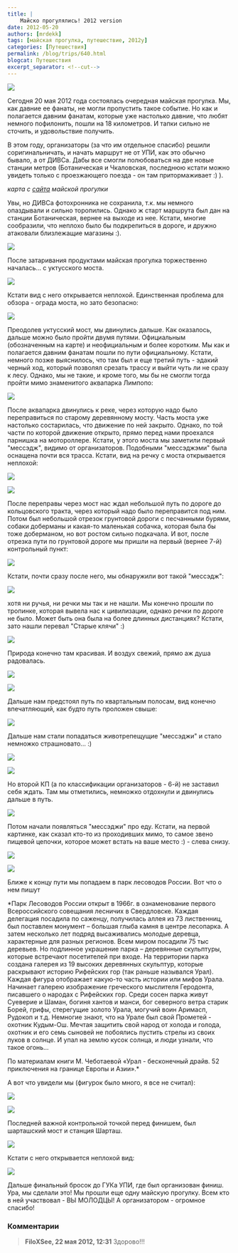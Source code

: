 ```yaml
---
title: |
    Майско прогулялись! 2012 version
date: 2012-05-20
authors: [mrdekk]
tags: [майская прогулка, путешествие, 2012y]
categories: [Путешествия]
permalink: /blog/trips/640.html
blogcat: Путешествия
excerpt_separator: <!--cut-->
---
```



![](http://itw66.ru/uploads/images/00/00/01/2012/05/20/47062b.jpg)


Сегодня 20 мая 2012 года состоялась очередная майская прогулка. Мы, как давние ее фанаты, не могли пропустить такое событие. Но как и полагается давним фанатам, которые уже настолько давние, что любят немного пофилонить, пошли на 18 километров. И тапки сильно не сточить, и удовольствие получить. 

В этом году, организаторы (за что им отдельное спасибо) решили соригинальничать, и начать маршрут не от УПИ, как это обычно бывало, а от ДИВСа. Дабы все смогли полюбоваться на две новые станции метров (Ботаническая и Чкаловская, последнюю кстати можно увидеть только с проезжающего поезда - он там притормаживает :) ). 


<!--cut-->

*карта с [сайта](http://mayprogulka.ru/) майской прогулки*

Увы, но ДИВСа фотохронника не сохранила, т.к. мы немного опаздывали и сильно торопились. Однако ж старт маршрута был дан на станции Ботаническая, вернее на выходе из нее. Кстати, многие сообразили, что неплохо было бы подкрепиться в дороге, и дружно атаковали близлежащие магазины :). 


![](http://itw66.ru/uploads/images/00/00/01/2012/05/20/8791cb.jpg)


После затаривания продуктами майская прогулка торжественно началась... с уктусского моста.


![](http://itw66.ru/uploads/images/00/00/01/2012/05/20/a9c333.jpg)


Кстати вид с него открывается неплохой. Единственная проблема для обзора - ограда моста, но зато безопасно:


![](http://itw66.ru/uploads/images/00/00/01/2012/05/20/303ae8.jpg)


Преодолев уктусский мост, мы двинулись дальше. Как оказалось, дальше можно было пройти двумя путями. Официальным (обозначенным на карте) и неофициальным и более коротким. Мы как и полагается давним фанатам пошли по пути официальному. Кстати, немного позже выяснилось, что там был и еще третий путь - эдакий черный ход, который позволял срезать трассу и выйти чуть ли не сразу к лесу. Однако, мы не такие, и кроме того, мы бы не смогли тогда пройти мимо знаменитого аквапарка Лимпопо:


![](http://itw66.ru/uploads/images/00/00/01/2012/05/20/8e9d1f.jpg)


После аквапарка двинулись к реке, через которую надо было переправиться по старому деревянному мосту. Часть моста уже настолько состарилась, что движение по ней закрыто. Однако, по той части по которой движение открыто, прямо перед нами проехался парнишка на мотороллере. Кстати, у этого моста мы заметили первый "мессэдж", видимо от организаторов. Подобными "мессэджэми" была оснащена почти вся трасса. Кстати, вид на речку с моста открывается неплохой:


![](http://itw66.ru/uploads/images/00/00/01/2012/05/20/34325e.jpg)


![](http://itw66.ru/uploads/images/00/00/01/2012/05/20/7f922b.jpg)


После переправы через мост нас ждал небольшой путь по дороге до кольцовского тракта, через который надо было переправится под ним. Потом был небольшой отрезок грунтовой дороги с песчанными бурями, собаки доберманы и какая-то маленькая собачка, которая была бы тоже доберманом, но вот ростом сильно подкачала. И вот, после отрезка пути по грунтовой дороге мы пришли на первый (вернее 7-й) контрольный пункт:


![](http://itw66.ru/uploads/images/00/00/01/2012/05/20/f16a37.jpg)


Кстати, почти сразу после него, мы обнаружили вот такой "мессэдж":


![](http://itw66.ru/uploads/images/00/00/01/2012/05/20/74cef0.jpg)


хотя ни ручья, ни речки мы так и не нашли. Мы конечно прошли по тропинке, которая вывела нас к цивилизации, однако   речки по дороге не было. Может быть она была на более длинных дистанциях? Кстати, зато нашли перевал "Старые клячи" :)


![](http://itw66.ru/uploads/images/00/00/01/2012/05/20/af69cf.jpg)


Природа конечно там красивая. И воздух свежий, прямо аж душа радовалась. 


![](http://itw66.ru/uploads/images/00/00/01/2012/05/20/5e43c8.jpg)


![](http://itw66.ru/uploads/images/00/00/01/2012/05/20/b2c1bb.jpg)


Дальше нам предстоял путь по квартальным полосам, вид конечно впечатляющий, как будто путь проложен свыше:


![](http://itw66.ru/uploads/images/00/00/01/2012/05/20/ede86c.jpg)


Дальше нам стали попадаться животрепещущие "мессэджи" и стало немножко страшновато... :)


![](http://itw66.ru/uploads/images/00/00/01/2012/05/20/5f7235.jpg)


![](http://itw66.ru/uploads/images/00/00/01/2012/05/20/73d16c.jpg)


Но второй КП (а по классификации организаторов - 6-й) не заставил себя ждать. Там мы отметились, немножко отдохнули и двинулись дальше в путь.


![](http://itw66.ru/uploads/images/00/00/01/2012/05/20/114762.jpg)


Потом начали появляться "мессэджи" про еду. Кстати, на первой картинке, как сказал кто-то из проходивших мимо, то самое звено пищевой цепочки, которое может встать на ваше место :) - слева снизу.


![](http://itw66.ru/uploads/images/00/00/01/2012/05/20/e24b05.jpg)


![](http://itw66.ru/uploads/images/00/00/01/2012/05/20/966093.jpg)


Ближе к концу пути мы попадаем в парк лесоводов России. Вот что о нем пишут

*Парк Лесоводов России открыт в 1966г. в ознаменование первого Всероссийского совещания лесничих в Свердловске. Каждая делегация посадила по саженцу, получилась аллея из 73 лиственниц, был поставлен монумент – большая глыба камня в центре лесопарка. А затем несколько лет подряд высаживались молодые деревца, характерные для разных регионов. Всем миром посадили 75 тыс деревьев. Но подлинное украшение парка – деревянные скульптуры, которые встречают посетителей при входе. На территории парка создана галерея из 19 высоких деревянных скульптур, которые раскрывают историю Рифейских гор (так раньше назывался Урал). Каждая фигура отображает какую-то часть истории или мифов Урала. Начинает галерею изображение греческого мыслителя Геродонта, писавшего о народах с Рифейских гор. Среди сосен парка живут Суеверие и Шаман, богиня хантов и манси, бог северного ветра старик Борей, грифы, стерегущие золото Урала, могучий воин Аримасп, Рудокоп и т.д. Немногие знают, что на Урале был свой Прометей - охотник Кудым-Ош. Мечтая защитить свой народ от холода и голода, охотник и его семь сыновей не побоялись пустить стрелы из своих луков в солнце. И упал на землю кусок солнца, и люди узнали, что такое огонь…

По материалам книги М. Чеботаевой «Урал - бесконечный драйв. 52 приключения на границе Европы и Азии».*

А вот что увидели мы (фигурок было много, я все не считал):


![](http://itw66.ru/uploads/images/00/00/01/2012/05/20/cc78ae.jpg)


![](http://itw66.ru/uploads/images/00/00/01/2012/05/20/e5a3e2.jpg)


Последней важной контрольной точкой перед финишем, был шарташский мост и станция Шарташ.


![](http://itw66.ru/uploads/images/00/00/01/2012/05/20/bce492.jpg)


Кстати с него открывается неплохой вид:


![](http://itw66.ru/uploads/images/00/00/01/2012/05/20/173006.jpg)


Дальше финальный бросок до ГУКа УПИ, где был организован финиш. Ура, мы сделали это! Мы прошли еще одну майскую прогулку. Всем кто в ней участвовал - ВЫ МОЛОДЦЫ! А организатором - огромное спасибо!

### Комментарии

> **FiloXSee, 22 мая 2012, 12:31**
> Здорово!!!
